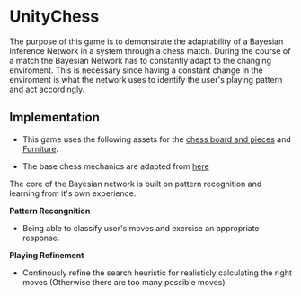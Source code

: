 # UnityChess
The purpose of this game is to demonstrate the adaptability of a Bayesian Inference Network in a system through a chess match. During the course of a match the Bayesian Network has to constantly adapt to the changing enviroment. This is necessary since having a constant change in the enviroment is what the network uses to identify the user's playing pattern and act accordingly. 

## Implementation
* This game uses the following assets for the [chess board and pieces](https://assetstore.unity.com/packages/3d/props/2d-3d-chess-pack-93915) and [Furniture](https://assetstore.unity.com/packages/3d/props/furniture/retro-furniture-83306). 


* The base chess mechanics are adapted from [here](https://lucid.app/lucidchart/e61c96a3-e33b-4dab-9db0-e0b25483e6e1/edit?page=HWEp-vi-RSFO#)


The core of the Bayesian network is built on pattern recognition and learning from it's own experience.

**Pattern Recongnition**
- Being able to classify user's moves and exercise an appropriate response.

**Playing Refinement**
- Continously refine the search heuristic for realisticly calculating the right moves (Otherwise there are too many possible moves)

